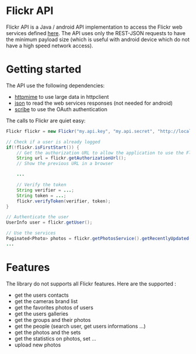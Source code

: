 Flickr API
==========

Flickr API is a Java / android API implementation to access the Flickr web services defined [here](https://www.flickr.com/services/api/). The API uses only the REST-JSON requests to have the minimum payload size (which is useful with android device which do not have a high speed network access).

Getting started
===============

The API use the following dependencies:

 - [httpmime](http://hc.apache.org/downloads.cgi) to use large data in httpclient
 - [json](http://mvnrepository.com/artifact/org.json/json/20090211) to read the web services responses (not needed for android)
 - [scribe](https://github.com/scribejava/scribejava) to use the OAuth authentication
 
The calls to Flickr are quiet easy:

```java
Flickr flickr = new Flickr("my.api.key", "my.api.secret", "http://localhost/callback", "read", new File("flickr.conf"));

// Check if a user is already logged
if(!flickr.isFirstStart()) {
    // Get the authorization URL to allow the application to use the Flickr services
    String url = flickr.getAuthorizationUrl();
    // Show the previous URL in a browser

    ...

    // Verify the token 
    String verifier = ...;
    String token = ...;
    flickr.verifyToken(verifier, token);
}

// Authenticate the user
UserInfo user = flickr.getUser();

// Use the services
Paginated<Photo> photos = flickr.getPhotosService().getRecentlyUpdated(50, 0);
...
```

Features
========

The library do not supports all Flickr features. Here are the supported :

 - get the users contacts
 - get the cameras brand list
 - get the favorites photos of users
 - get the users galleries
 - get the groups and their photos
 - get the people (search user, get users informations ...)
 - get the photos and the sets
 - get the statistics on photos, set ...
 - upload new photos


